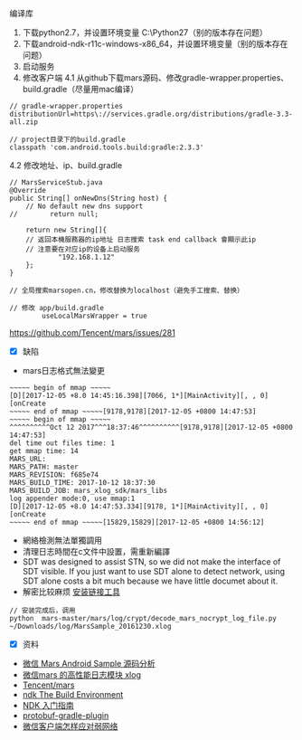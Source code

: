 
编译库
1. 下载python2.7，并设置环境变量 C:\Python27（别的版本存在问题）
2. 下载android-ndk-r11c-windows-x86_64，并设置环境变量（别的版本存在问题）
3. 启动服务
4. 修改客户端
4.1 从github下载mars源码、修改gradle-wrapper.properties、build.gradle（尽量用mac编译）
```
// gradle-wrapper.properties
distributionUrl=https\://services.gradle.org/distributions/gradle-3.3-all.zip

// project目录下的build.gradle
classpath 'com.android.tools.build:gradle:2.3.3'
```
4.2 修改地址、ip、build.gradle
```
// MarsServiceStub.java
@Override
public String[] onNewDns(String host) {
    // No default new dns support
//        return null;

    return new String[]{
    // 返回本機服務器的ip地址 日志搜索 task end callback 會顯示此ip
    // 注意要在对应ip的设备上启动服务
            "192.168.1.12"
    };
}

// 全局搜索marsopen.cn，修改替换为localhost（避免手工搜索、替换）

// 修改 app/build.gradle
        useLocalMarsWrapper = true
```

https://github.com/Tencent/mars/issues/281


- [x] 缺陷
- mars日志格式無法變更
```
~~~~~ begin of mmap ~~~~~
[D][2017-12-05 +8.0 14:45:16.398][7066, 1*][MainActivity][, , 0][onCreate
~~~~~ end of mmap ~~~~~[9178,9178][2017-12-05 +0800 14:47:53]
~~~~~ begin of mmap ~~~~~
^^^^^^^^^^Oct 12 2017^^^18:37:46^^^^^^^^^^[9178,9178][2017-12-05 +0800 14:47:53]
del time out files time: 1
get mmap time: 14
MARS_URL:
MARS_PATH: master
MARS_REVISION: f685e74
MARS_BUILD_TIME: 2017-10-12 18:37:30
MARS_BUILD_JOB: mars_xlog_sdk/mars_libs
log appender mode:0, use mmap:1
[D][2017-12-05 +8.0 14:47:53.334][9178, 1*][MainActivity][, , 0][onCreate
~~~~~ end of mmap ~~~~~[15829,15829][2017-12-05 +0800 14:56:12]
```
- 網絡檢測無法單獨調用
- 清理日志時間在c文件中設置，需重新編譯
- SDT was designed to assist STN, so we did not make the interface of SDT visible.
If you just want to use SDT alone to detect network, using SDT alone costs a bit much because we have little documet about it.
- 解密比较麻烦 [安装链接工具](https://github.com/Tencent/mars/wiki/Xlog-%E5%8A%A0%E5%AF%86%E4%BD%BF%E7%94%A8%E6%8C%87%E5%BC%95)
```
// 安装完成后，调用
python  mars-master/mars/log/crypt/decode_mars_nocrypt_log_file.py  ~/Downloads/log/MarsSample_20161230.xlog
```

- [x] 资料
- [微信 Mars Android Sample 源码分析](http://cfanr.cn/2017/07/18/wechat-mars-android-sample-source-code-analyze/)
- [微信mars 的高性能日志模块 xlog](https://dev.qq.com/topic/581c2c46bef1702a2db3ae53)
- [Tencent/mars](https://github.com/Tencent/mars)
- [ndk The Build Environment](https://docs.gradle.org/2.4/userguide/build_environment.html)
- [NDK 入门指南](https://developer.android.com/ndk/guides/index.html)
- [protobuf-gradle-plugin](https://github.com/google/protobuf-gradle-plugin#default-outputs)
- [微信客户端怎样应对弱网络](https://github.com/WeMobileDev/article/blob/master/%E5%BE%AE%E4%BF%A1%E5%AE%A2%E6%88%B7%E7%AB%AF%E6%80%8E%E6%A0%B7%E5%BA%94%E5%AF%B9%E5%BC%B1%E7%BD%91%E7%BB%9C.pdf)